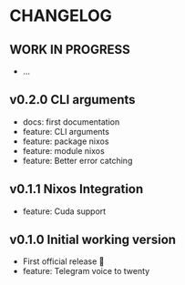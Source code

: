 # CHANGELOG

## **WORK IN PROGRESS**
- ...

## v0.2.0 CLI arguments

- docs: first documentation
- feature: CLI arguments
- feature: package nixos
- feature: module nixos
- feature: Better error catching


## v0.1.1 Nixos Integration 

- feature: Cuda support


## v0.1.0 Initial working version

- First official release 🎉
- feature: Telegram voice to twenty
